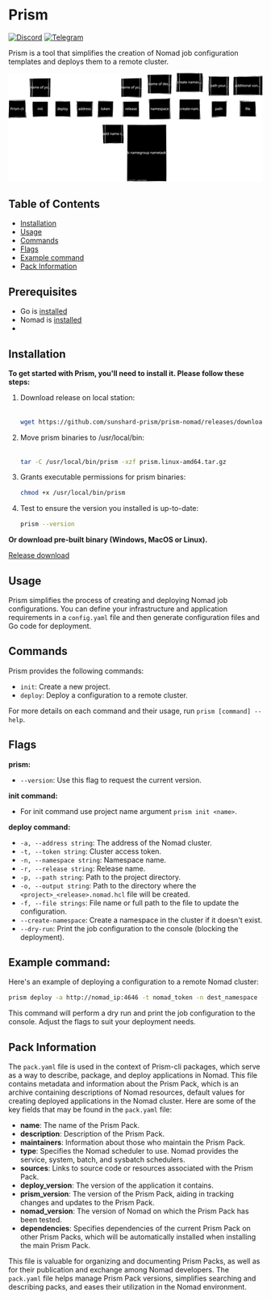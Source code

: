 # Prism

[![Discord](https://img.shields.io/badge/prism-cli.svg?style=flat&logo=discord)](https://discord.gg/fSvtfPTrud)      [![Telegram](https://img.shields.io/badge/Telegram-Join%20Chat-blue?logo=telegram)](https://t.me/+Ubx2ygV2rd4yNzUy)


Prism is a tool that simplifies the creation of Nomad job configuration templates and deploys them to a remote cluster.

![Scheme of work Prism cli](docs/prism.svg)

## Table of Contents

- [Installation](#installation)
- [Usage](#usage)
- [Commands](#commands)
- [Flags](#flags)
- [Example command](#example-command)
- [Pack Information](#pack-information)

## Prerequisites
+ Go is [installed](https://go.dev/doc/install)
+ Nomad is [installed](https://developer.hashicorp.com/nomad/tutorials/get-started/gs-install)
+ 

## Installation

**To get started with Prism, you'll need to install it. Please follow these steps:**

1. Download release on local station:
   ```bash

   wget https://github.com/sunshard-prism/prism-nomad/releases/download/{{version}}/prism.linux-amd64.tar.gz


2. Move prism binaries to /usr/local/bin:
   ```bash

   tar -C /usr/local/bin/prism -xzf prism.linux-amd64.tar.gz

   ```

3. Grants executable permissions for prism binaries:
   ```bash
   chmod +x /usr/local/bin/prism
   ```

4. Test to ensure the version you installed is up-to-date:
   ```bash
   prism --version
   ```

**Or download pre-built binary (Windows, MacOS or Linux).**

[Release download](https://github.com/sunshard-prism/prism-nomad/releases)

## Usage

Prism simplifies the process of creating and deploying Nomad job configurations. You can define your infrastructure and application requirements in a `config.yaml` file and then generate configuration files and Go code for deployment.

## Commands

Prism provides the following commands:

- `init`: Create a new project.
- `deploy`: Deploy a configuration to a remote cluster.

For more details on each command and their usage, run `prism [command] --help`.

## Flags

**prism:**
- `--version`: Use this flag to request the current version.

**init command:**
- For init command use project name argument `prism init <name>`.

**deploy command:**
- `-a, --address string`: The address of the Nomad cluster.
- `-t, --token string`: Cluster access token.
- `-n, --namespace string`: Namespace name.
- `-r, --release string`: Release name.
- `-p, --path string`: Path to the project directory.
- `-o, --output string`: Path to the directory where the `<project>_<release>.nomad.hcl` file will be created.
- `-f, --file strings`: File name or full path to the file to update the configuration.
- `--create-namespace`: Create a namespace in the cluster if it doesn't exist.
- `--dry-run`: Print the job configuration to the console (blocking the deployment).

## Example command:

Here's an example of deploying a configuration to a remote Nomad cluster:

```bash
prism deploy -a http://nomad_ip:4646 -t nomad_token -n dest_namespace -r name_of_release -p /path/to/prismpack 
```

This command will perform a dry run and print the job configuration to the console. Adjust the flags to suit your deployment needs.

## Pack Information

The `pack.yaml` file is used in the context of Prism-cli packages, which serve as a way to describe, package, and deploy applications in Nomad. This file contains metadata and information about the Prism Pack, which is an archive containing descriptions of Nomad resources, default values for creating deployed applications in the Nomad cluster. Here are some of the key fields that may be found in the `pack.yaml` file:

- **name**: The name of the Prism Pack.
- **description**: Description of the Prism Pack.
- **maintainers**: Information about those who maintain the Prism Pack.
- **type**: Specifies the Nomad scheduler to use. Nomad provides the service, system, batch, and sysbatch schedulers.
- **sources**: Links to source code or resources associated with the Prism Pack.
- **deploy_version**: The version of the application it contains.
- **prism_version**: The version of the Prism Pack, aiding in tracking changes and updates to the Prism Pack.
- **nomad_version**: The version of Nomad on which the Prism Pack has been tested.
- **dependencies**: Specifies dependencies of the current Prism Pack on other Prism Packs, which will be automatically installed when installing the main Prism Pack.

This file is valuable for organizing and documenting Prism Packs, as well as for their publication and exchange among Nomad developers. The `pack.yaml` file helps manage Prism Pack versions, simplifies searching and describing packs, and eases their utilization in the Nomad environment.
